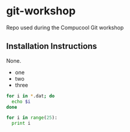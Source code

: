 # git-workshop
Repo used during the Compucool Git workshop

## Installation Instructions

None.

- one
- two 
- three

```bash
for i in *.dat; do
  echo $i
done
```

```python
for i in range(25):
  print i
```
